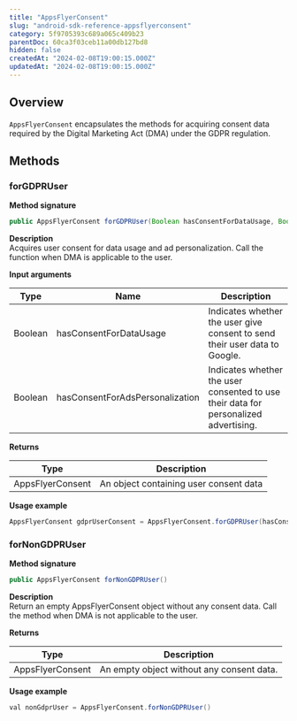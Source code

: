 ```yaml
---
title: "AppsFlyerConsent"
slug: "android-sdk-reference-appsflyerconsent"
category: 5f9705393c689a065c409b23
parentDoc: 60ca3f03ceb11a00db127bd8
hidden: false
createdAt: "2024-02-08T19:00:15.000Z"
updatedAt: "2024-02-08T19:00:15.000Z"
---
```

## Overview

`AppsFlyerConsent` encapsulates the methods for acquiring consent data required by the Digital Marketing Act (DMA) under the GDPR regulation.

## Methods

### forGDPRUser

**Method signature**

```java
public AppsFlyerConsent forGDPRUser(Boolean hasConsentForDataUsage, Boolean hasConsentForAdsPersonalization)
```

**Description**  
Acquires user consent for data usage and ad personalization. Call the function when DMA is applicable to the user.  

**Input arguments**

| Type    | Name                            | Description                                                                   |
| ------- | ------------------------------- | ----------------------------------------------------------------------------- |
| Boolean | hasConsentForDataUsage          | Indicates whether the user give consent to send their user data to Google. |
| Boolean | hasConsentForAdsPersonalization | Indicates whether the user consented to use their data for personalized advertising. |

**Returns**

| Type             | Description                            |
| ---------------- | -------------------------------------- |
| AppsFlyerConsent | An object containing user consent data |

**Usage example**

```java
AppsFlyerConsent gdprUserConsent = AppsFlyerConsent.forGDPRUser(hasConsentForDataUsage, hasConsentForAdsPersonalization); 
```

### forNonGDPRUser

**Method signature**

```java
public AppsFlyerConsent forNonGDPRUser()
```

**Description**  
Return an empty AppsFlyerConsent object without any consent data. Call the method when DMA is not applicable to the user. 

**Returns**

| Type             | Description                               |
| ---------------- | ----------------------------------------- |
| AppsFlyerConsent | An empty object without any consent data. |

**Usage example**

```java
val nonGdprUser = AppsFlyerConsent.forNonGDPRUser() 
```